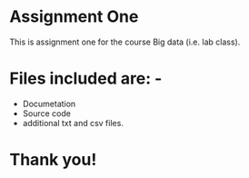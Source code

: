# Assignment One

This is assignment one for the course Big data (i.e. lab class). 

# Files included are: - 

  - Documetation
  - Source code 
  - additional txt and csv files.
# Thank you!
